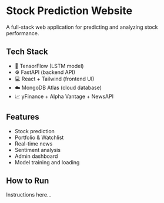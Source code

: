 # Stock Prediction Website

A full-stack web application for predicting and analyzing stock performance.

## Tech Stack
- 🧠 TensorFlow (LSTM model)
- ⚙️ FastAPI (backend API)
- 💻 React + Tailwind (frontend UI)
- ☁️ MongoDB Atlas (cloud database)
- 📈 yFinance + Alpha Vantage + NewsAPI

## Features
- Stock prediction
- Portfolio & Watchlist
- Real-time news
- Sentiment analysis
- Admin dashboard
- Model training and loading

## How to Run
Instructions here...
